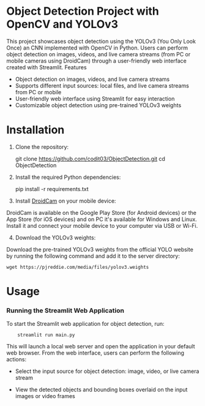 # Object Detection Project with OpenCV and YOLOv3

This project showcases object detection using the YOLOv3 (You Only Look Once) an CNN implemented with OpenCV in Python. Users can perform object detection on images, videos, and live camera streams (from PC or mobile cameras using DroidCam) through a user-friendly web interface created with Streamlit.
Features

- Object detection on images, videos, and live camera streams
- Supports different input sources: local files, and live camera streams from PC or mobile
- User-friendly web interface using Streamlit for easy interaction
- Customizable object detection using pre-trained YOLOv3 weights

# Installation

1. Clone the repository:


    git clone https://github.com/codit03/ObjectDetection.git
    cd ObjectDetection

2. Install the required Python dependencies:

  
    pip install -r requirements.txt

3. Install [DroidCam](https://www.dev47apps.com/) on your mobile device:

   
DroidCam is available on the Google Play Store (for Android devices) or the App Store (for iOS devices) and on PC it's available for Windows and Linux.
   Install it and connect your mobile device to your computer via USB or Wi-Fi.


4. Download the YOLOv3 weights:


      
Download the pre-trained YOLOv3 weights from the official YOLO website by running the following command and add it to the server directory:

    wget https://pjreddie.com/media/files/yolov3.weights


# Usage
### Running the Streamlit Web Application

To start the Streamlit web application for object detection, run:
    
        streamlit run main.py

This will launch a local web server and open the application in your default web browser. From the web interface, users can perform the following actions:

- Select the input source for object detection: image, video, or live camera stream
    
- View the detected objects and bounding boxes overlaid on the input images or video frames
